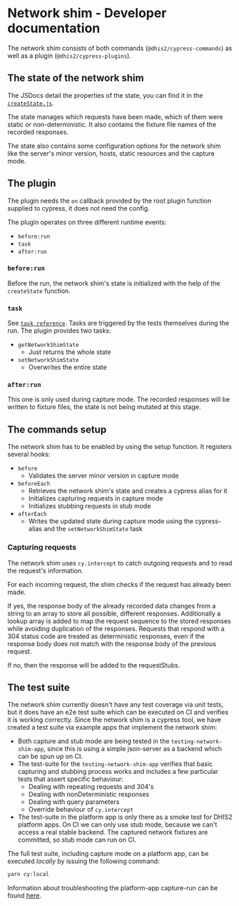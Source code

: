 # Network shim - Developer documentation

The network shim consists of both commands (`@dhis2/cypress-commands`) as well
as a plugin (`@dhis2/cypress-plugins`).

## The state of the network shim

The JSDocs detail the properties of the state, you can find it in the
[`createState.js`](../../packages/cypress-plugins/src/plugins/networkShim/createState.js).

The state manages which requests have been made, which of them were static or
non-deterministic. It also contains the fixture file names of the recorded
responses.

The state also contains some configuration options for the network shim like
the server's minor version, hosts, static resources and the capture mode.

## The plugin

The plugin needs the `on` callback provided by the root plugin function
supplied to cypress, it does not need the config.

The plugin operates on three different runtime events:

-   `before:run`
-   `task`
-   `after:run`

### `before:run`

Before the run, the network shim's state is initialized with the help of the
`createState` function.

### `task`

See [`task reference`](https://docs.cypress.io/api/commands/task#Syntax).
Tasks are triggered by the tests themselves during the run.
The plugin provides two tasks:

-   `getNetworkShimState`
    -   Just returns the whole state
-   `setNetworkShimState`
    -   Overwrites the entire state

### `after:run`

This one is only used during capture mode. The recorded responses will be
written to fixture files, the state is not being mutated at this stage.

## The commands setup

The network shim has to be enabled by using the setup function.
It registers several hooks:

-   `before`
    -   Validates the server minor version in capture mode
-   `beforeEach`
    -   Retrieves the network shim's state and creates a cypress alias for it
    -   Initializes capturing requests in capture mode
    -   Initializes stubbing requests in stub mode
-   `afterEach`
    -   Writes the updated state during capture mode using the cypress-alias and
        the `setNetworkShimState` task

### Capturing requests

The network shim uses `cy.intercept` to catch outgoing requests and to read
the request's information.

For each incoming request, the shim checks if the request has already been
made.

If yes, the response body of the already recorded data changes from a
string to an array to store all possible, different responses. Additionally a
lookup array is added to map the request sequence to the stored responses while
avoiding duplication of the responses. Requests that respond with a 304 status
code are treated as deterministic responses, even if the response body does not
match with the response body of the previous request.

If no, then the response will be added to the requestStubs.

## The test suite

The network shim currently doesn't have any test coverage via unit tests, but it does have an e2e test suite which can be executed on CI and verifies it is working correctly. Since the network shim is a cypress tool, we have created a test suite via example apps that implement the network shim:

-   Both capture and stub mode are being tested in the `testing-network-shim-app`, since this is using a simple json-server as a backend which can be spun up on CI.
-   The test-suite for the `testing-network-shim-app` verifies that basic capturing and stubbing process works and includes a few particular tests that assert specific behaviour:
    -   Dealing with repeating requests and 304's
    -   Dealing with nonDeterministic responses
    -   Dealing with query parameters
    -   Override behaviour of `cy.intercept`
-   The test-suite in the platform app is only there as a smoke test for DHIS2 platform apps. On CI we can only use stub mode, because we can't access a real stable backend. The captured network fixtures are committed, so stub mode can run on CI.

The full test suite, including capture mode on a platform app, can be executed _locally_ by issuing the following command:

```bash
yarn cy:local
```

Information about troubleshooting the platform-app capture-run can be found [here](developer/troubleshooting#executing-a-network-shim-capture-run-in-the-platform-app).
